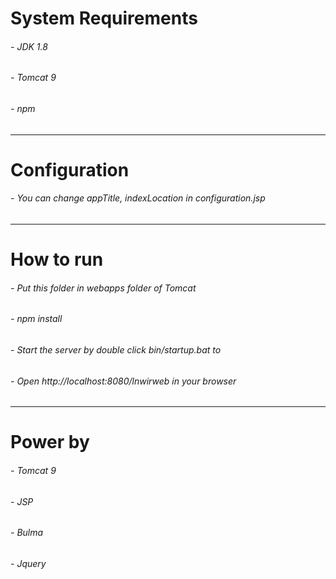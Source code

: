 <h1>System Requirements</h1>
<h6>- JDK 1.8</h6>
<h6>- Tomcat 9</h6>
<h6>- npm</h6>
<hr>
<h1>Configuration</h1>
<h6>- You can change appTitle, indexLocation in configuration.jsp</h6>
<hr>
<h1>How to run</h1>
<h6>- Put this folder in webapps folder of Tomcat</h6>
<h6>- npm install</h6>
<h6>- Start the server by double click bin/startup.bat to</h6>
<h6>- Open http://localhost:8080/lnwirweb in your browser</h6>
<hr>
<h1>Power by</h1>
<h6>- Tomcat 9</h6>
<h6>- JSP</h6>
<h6>- Bulma</h6>
<h6>- Jquery</h6>